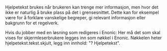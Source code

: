 Hjelpetekst brukes når brukeren kan trenge mer informasjon, men hvor det ikke er naturlig å bruke plass på det i grensesnittet. Dette kan for eksempel være for å forklare vanskelige begreper, gi relevant informasjon eller bakgrunn for et regelverk.

Hvis du jobber med en løsning som redigeres i Enonic: Her må det som skal vises for skjermleserbrukere legges inn som nøkkel i Enonic. Nøkkelen heter hjelpetekst.tekst.skjult, legg inn innhold: "? Hjelpetekst".  

